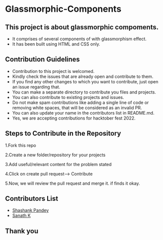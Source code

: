 # Glassmorphic-Components
## This project is about glassmorphic compoments.

- It comprises of several components of with glassmorphism effect.
- It has been built using HTML and CSS only.

## Contribution Guidelines
- Contribution to this project is welcomed.
- Kindly check the issues that are already open and contribute to them.
- If you find any other changes to which you want to contribute, just open an issue regarding that.
- You can make a separate directory to contribute you files and projects.
- You can also contribute to existing projects and issues.  
- Do not make spam contributions like adding a single line of code or removing white spaces, that will be considered as an invalid PR.
- You can also update your name in the contributors list in README.md.
- Yes, we are accepting contributions for hacktober fest 2022.

## Steps to Contribute in the Repository

1.Fork this repo

2.Create a new folder/repository for your projects

3.Add useful/relevant content for the problem stated

4.Click on create pull request--> Contribute

5.Now, we will review the pull request and merge it. if finds it okay.

## Contributors List
- [Shashank Pandey](https://github.com/shashank-iter)
- [Sanath K](https://github.com/Sanath555)

## Thank you
